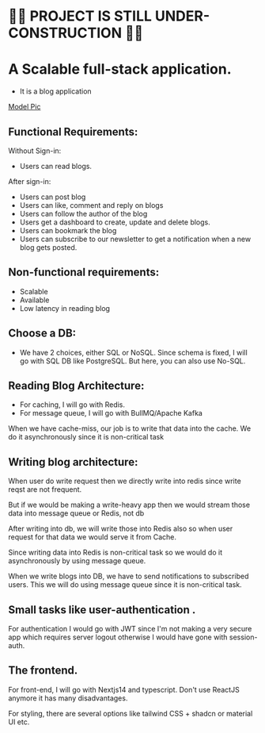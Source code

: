 # 🚧🚨 PROJECT IS STILL UNDER-CONSTRUCTION 🚨🚧

# A Scalable full-stack application.

- It is a blog application

[Model Pic](https://ibb.co/gF3s840)

## Functional Requirements:

Without Sign-in:

- Users can read blogs.

After sign-in:

- Users can post blog
- Users can like, comment and reply on blogs
- Users can follow the author of the blog
- Users get a dashboard to create, update and delete blogs.
- Users can bookmark the blog
- Users can subscribe to our newsletter to get a notification when a new blog gets posted.

## Non-functional requirements:

- Scalable
- Available
- Low latency in reading blog

## Choose a DB:

- We have 2 choices, either SQL or NoSQL. Since schema is fixed, I will go with SQL DB like PostgreSQL. But here, you can also use No-SQL.

## Reading Blog Architecture:

- For caching, I will go with Redis.
- For message queue, I will go with BullMQ/Apache Kafka

When we have cache-miss, our job is to write that data into the cache. We do it asynchronously since it is non-critical task

## Writing blog architecture:

When user do write request then we directly write into redis since write reqst are not frequent.

But if we would be making a write-heavy app then we would stream those data into message queue or Redis, not db

After writing into db, we will write those into Redis also so when user request for that data we would serve it from Cache.

Since writing data into Redis is non-critical task so we would do it asynchronously by using message queue.

When we write blogs into DB, we have to send notifications to subscribed users. This we will do using message queue since it is non-critical task.

## Small tasks like user-authentication .

For authentication I would go with JWT since I'm not making a very secure app which requires server logout otherwise I would have gone with session-auth.

## The frontend.

For front-end, I will go with Nextjs14 and typescript.
Don't use ReactJS anymore it has many disadvantages.

For styling, there are several options like tailwind CSS + shadcn or material UI etc.
